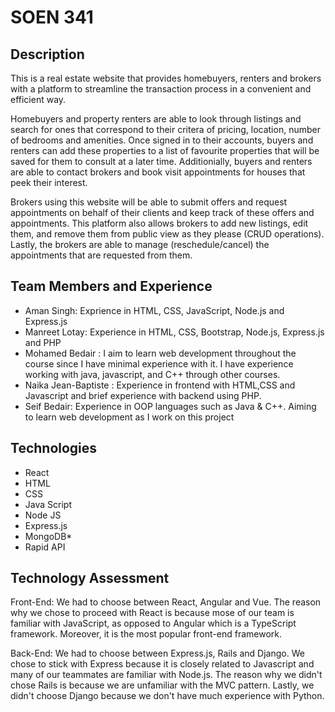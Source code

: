 # SOEN 341

## Description
This is a real estate website that provides homebuyers, renters and brokers with a  platform to streamline the transaction process in a convenient and efficient way. 

Homebuyers and property renters are able to look through listings and search for ones that correspond to their critera of pricing, location, number of bedrooms and amenities. Once signed in to their accounts, buyers and renters can add these properties to a list of favourite properties that will be saved for them to consult at a later time. Additionially, buyers and renters are able to contact brokers and book visit appointments for houses that peek their interest. 

Brokers using this website will be able to submit offers and request appointments on behalf of their clients and keep track of these offers and appointments. This platform also allows brokers to add new listings, edit them, and remove them from public view as they please (CRUD operations). Lastly, the brokers are able to manage (reschedule/cancel) the appointments that are requested from them. 

## Team Members and Experience

- Aman Singh: Exprience in HTML, CSS, JavaScript, Node.js and Express.js 
- Manreet Lotay: Experience in HTML, CSS, Bootstrap, Node.js, Express.js and PHP
- Mohamed Bedair : I aim to learn web development throughout the course since I have minimal experience with it. I have experience working with java, javascript, and C++ through other courses.
- Naika Jean-Baptiste : Experience in frontend with HTML,CSS and Javascript and brief experience with backend using PHP. 
- Seif Bedair: Experience in OOP languages such as Java & C++. Aiming to learn web development as I work on this project

## Technologies

- React
- HTML
- CSS
- Java Script
- Node JS
- Express.js
- MongoDB*
- Rapid API

## Technology Assessment 

Front-End: We had to choose between React, Angular and Vue. The reason why we chose to proceed with React is because mose of our team is familiar with JavaScript, as opposed to Angular which is a TypeScript framework. Moreover, it is the most popular front-end framework. 

Back-End: We had to choose between Express.js, Rails and Django. We chose to stick with Express because it is closely related to Javascript and many of our teammates are familiar with Node.js. The reason why we didn't chose Rails is because we are unfamiliar with the MVC pattern. Lastly, we didn't choose Django because we don't have much experience with Python.
